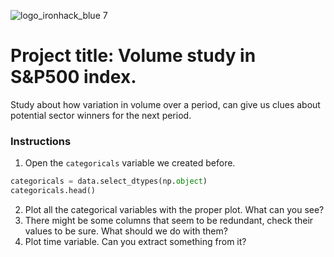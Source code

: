 ![logo_ironhack_blue 7](https://user-images.githubusercontent.com/23629340/40541063-a07a0a8a-601a-11e8-91b5-2f13e4e6b441.png)

# Project title: Volume study in S&P500 index.

Study about how variation in volume over a period, can give us clues about potential sector winners for the next period.

### Instructions

1. Open the `categoricals` variable we created before.

```python
categoricals = data.select_dtypes(np.object)
categoricals.head()
```

2. Plot all the categorical variables with the proper plot. What can you see?
3. There might be some columns that seem to be redundant, check their values to be sure. What should we do with them?
4. Plot time variable. Can you extract something from it?

